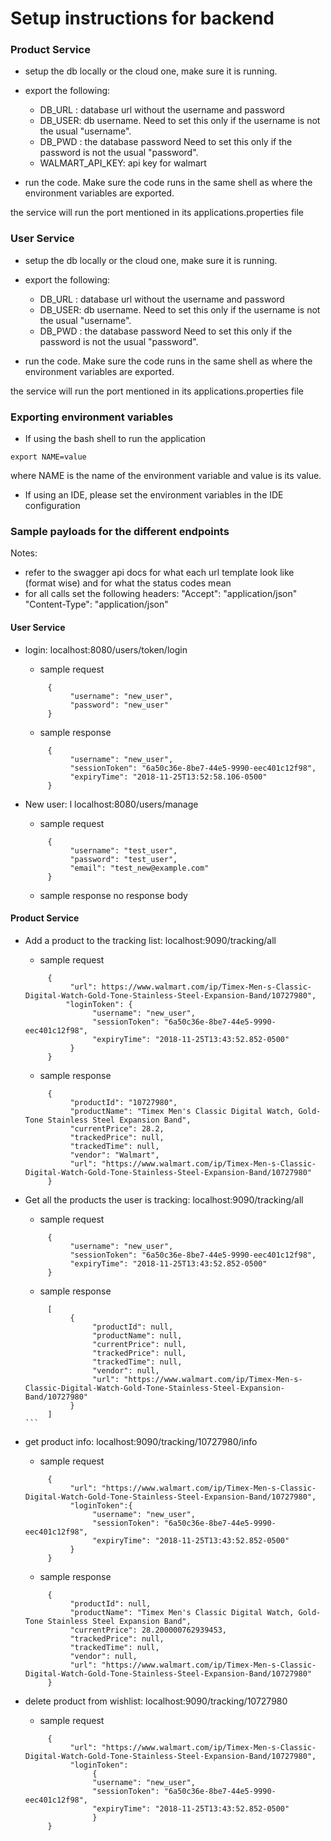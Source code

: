 # Setup instructions for backend

### Product Service
* setup the db locally or the cloud one, make sure it is running.
* export the following:
     * DB_URL : database url without the username and password
     * DB_USER: db username. Need to set this only if the username is not the usual "username".
     * DB_PWD : the database password Need to set this only if the password is not the usual "password".
     * WALMART_API_KEY: api key for walmart
     
* run the code. Make sure the code runs in the same shell as where the environment variables are exported. 

the service will run the port mentioned in its applications.properties file

### User Service
* setup the db locally or the cloud one, make sure it is running.
* export the following:
     * DB_URL : database url without the username and password
     * DB_USER: db username. Need to set this only if the username is not the usual "username".
     * DB_PWD : the database password Need to set this only if the password is not the usual "password".
     
* run the code. Make sure the code runs in the same shell as where the environment variables are exported. 

the service will run the port mentioned in its applications.properties file

### Exporting environment variables
* If using the bash shell to run the application
```
export NAME=value
```
where NAME is the name of the environment variable and value is its value.
* If using an IDE, please set the environment variables in the IDE configuration

### Sample payloads for the different endpoints
Notes:
* refer to the swagger api docs for what each url template look like (format wise) and for what the status codes mean
* for all calls set the following headers:
    "Accept": "application/json"
    "Content-Type": "application/json"

#### User Service 
* login:
     localhost:8080/users/token/login
     * sample request 
     ```
          {
               "username": "new_user",
               "password": "new_user"
          }
     ```
     * sample response 
     ```
          {
               "username": "new_user",
               "sessionToken": "6a50c36e-8be7-44e5-9990-eec401c12f98",
               "expiryTime": "2018-11-25T13:52:58.106-0500"
          }
     ```


* New user:
l    localhost:8080/users/manage
     * sample request 
     ```
          {
               "username": "test_user",
               "password": "test_user",
               "email": "test_new@example.com"
          }
     ```
     * sample response 
       no response body

#### Product Service
* Add a product to the tracking list:
     localhost:9090/tracking/all
     * sample request
     ```
          {
               "url": https://www.walmart.com/ip/Timex-Men-s-Classic-Digital-Watch-Gold-Tone-Stainless-Steel-Expansion-Band/10727980",
              "loginToken": {
                    "username": "new_user",
                    "sessionToken": "6a50c36e-8be7-44e5-9990-eec401c12f98",
                    "expiryTime": "2018-11-25T13:43:52.852-0500"
               }
          }
     ```
     * sample response 
     ```
          {
               "productId": "10727980",
               "productName": "Timex Men's Classic Digital Watch, Gold-Tone Stainless Steel Expansion Band",
               "currentPrice": 28.2,
               "trackedPrice": null,
               "trackedTime": null,
               "vendor": "Walmart",
               "url": "https://www.walmart.com/ip/Timex-Men-s-Classic-Digital-Watch-Gold-Tone-Stainless-Steel-Expansion-Band/10727980"
          }
     ```

* Get all the products the user is tracking:
     localhost:9090/tracking/all
     * sample request
     ```
          {
               "username": "new_user",
               "sessionToken": "6a50c36e-8be7-44e5-9990-eec401c12f98",
               "expiryTime": "2018-11-25T13:43:52.852-0500"
          }
     ```
     * sample response 
     ````
          [
               {
                    "productId": null,
                    "productName": null,
                    "currentPrice": null,
                    "trackedPrice": null,
                    "trackedTime": null,
                    "vendor": null,
                    "url": "https://www.walmart.com/ip/Timex-Men-s-Classic-Digital-Watch-Gold-Tone-Stainless-Steel-Expansion-Band/10727980"
               }
          ]
     ```
* get product info:
     localhost:9090/tracking/10727980/info
     * sample request 
     ```
          {
               "url": "https://www.walmart.com/ip/Timex-Men-s-Classic-Digital-Watch-Gold-Tone-Stainless-Steel-Expansion-Band/10727980",
               "loginToken":{
                    "username": "new_user",
                    "sessionToken": "6a50c36e-8be7-44e5-9990-eec401c12f98",
                    "expiryTime": "2018-11-25T13:43:52.852-0500"
               }
          }
     ```     
     * sample response
     ```
          {
               "productId": null,
               "productName": "Timex Men's Classic Digital Watch, Gold-Tone Stainless Steel Expansion Band",
               "currentPrice": 28.200000762939453,
               "trackedPrice": null,
               "trackedTime": null,
               "vendor": null,
               "url": "https://www.walmart.com/ip/Timex-Men-s-Classic-Digital-Watch-Gold-Tone-Stainless-Steel-Expansion-Band/10727980"
          }
     ```

* delete product from wishlist:
     localhost:9090/tracking/10727980
     * sample request 
     ```
          {
               "url": "https://www.walmart.com/ip/Timex-Men-s-Classic-Digital-Watch-Gold-Tone-Stainless-Steel-Expansion-Band/10727980",
               "loginToken": 
                    {
                    "username": "new_user",
                    "sessionToken": "6a50c36e-8be7-44e5-9990-eec401c12f98",
                    "expiryTime": "2018-11-25T13:43:52.852-0500"
                    }
          }   
     ```